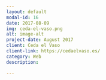 ```yaml
---
layout: default
modal-id: 16
date: 2017-08-09
img: ceda-el-vaso.png
alt: image-alt
project-date: August 2017
client: Ceda el Vaso
client-link: https://cedaelvaso.es/
category: Web
description:

---
```

